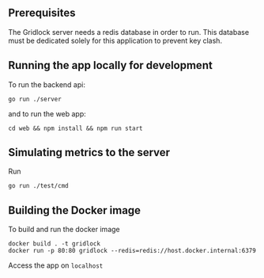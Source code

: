 ## Prerequisites

The Gridlock server needs a redis database in order to run.
This database must be dedicated solely for this application to prevent key clash.

## Running the app locally for development

To run the backend api:
```
go run ./server
```

and to run the web app:
```
cd web && npm install && npm run start
```

## Simulating metrics to the server

Run
```
go run ./test/cmd
```

## Building the Docker image

To build and run the docker image
```
docker build . -t gridlock
docker run -p 80:80 gridlock --redis=redis://host.docker.internal:6379
```
Access the app on `localhost`
